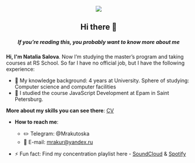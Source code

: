 <p align="center"><img src="https://sun1-17.userapi.com/j0NFOPGmh5wP44xhrOROnLQGOU5U9PeIrO0JVg/kcJkcSl1Z-Y.jpg"></p>
<h2 align="center"> Hi there 👋 </h2>
<h5 align="center">If you’re reading this, you probably want to know more about me</h5>

**Hi, I'm Natalia Salova**. Now I’m studying the master’s program and taking courses at RS School. So far I have no official job, but I have the following experience:
- 🔭 My knowledge background: 4 years at University. Sphere of studying: Computer science and computer facilities
- 🌱 I studied the course JavaScript Development at Epam in Saint Petersburg.

**More about my skills you can see there**:
[CV](https://r144yh.github.io/cv/)

- **How to reach me**: 
  - ✏️ Telegram: @Mrakutoska
  - 📧 E-mail: mrakur@yandex.ru 
  
- ⚡ Fun fact: Find my concentration playlist here - [SoundCloud](https://soundcloud.com/pxl_sf/sets/0z421) & [Spotify](https://open.spotify.com/playlist/6MixZxyjqrBsCR9YR6fjT1?si=lJ_qupZWRtSXpVt6WlViyA)
<!--
**r144yh/r144yh** is a ✨ _special_ ✨ repository because its `README.md` (this file) appears on your GitHub profile.

Here are some ideas to get you started:

- 🔭 I’m currently working on ...
- 🌱 I’m currently learning ...
- 👯 I’m looking to collaborate on ...
- 🤔 I’m looking for help with ...
- 💬 Ask me about ...
- 📫 How to reach me: ...
- 😄 Pronouns: ...
- ⚡ Fun fact: ...
-->

